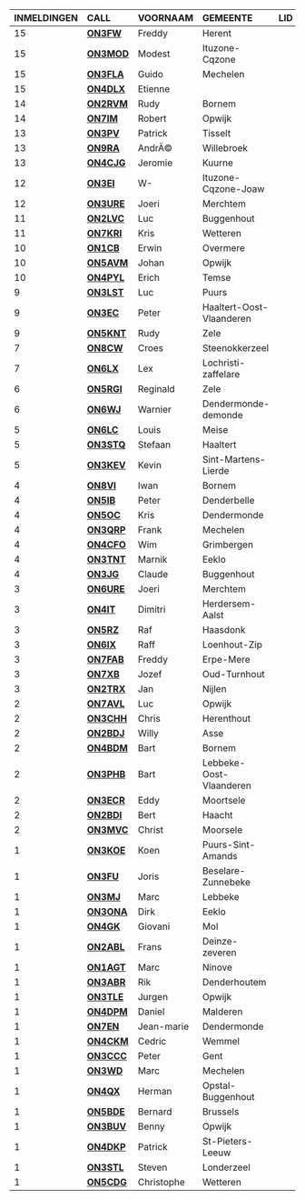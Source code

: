 |INMELDINGEN|CALL|VOORNAAM|GEMEENTE|LID|
|:---|:---|:---|:---|:---|
| 15 | <a href="https://www.qrz.com/db/**on3fw**">**ON3FW**</a> | Freddy | Herent |  |
| 15 | <a href="https://www.qrz.com/db/**on3mod**">**ON3MOD**</a> | Modest | Ituzone-Cqzone |  |
| 15 | <a href="https://www.qrz.com/db/**on3fla**">**ON3FLA**</a> | Guido | Mechelen |  |
| 15 | <a href="https://www.qrz.com/db/**on4dlx**">**ON4DLX**</a> | Etienne |  |  |
| 14 | <a href="https://www.qrz.com/db/**on2rvm**">**ON2RVM**</a> | Rudy | Bornem |  |
| 14 | <a href="https://www.qrz.com/db/**on7im**">**ON7IM**</a> | Robert | Opwijk |  |
| 13 | <a href="https://www.qrz.com/db/**on3pv**">**ON3PV**</a> | Patrick | Tisselt |  |
| 13 | <a href="https://www.qrz.com/db/**on9ra**">**ON9RA**</a> | Andr&Atilde;&copy; | Willebroek |  |
| 13 | <a href="https://www.qrz.com/db/**on4cjg**">**ON4CJG**</a> | Jeromie | Kuurne |  |
| 12 | <a href="https://www.qrz.com/db/**on3ei**">**ON3EI**</a> | W- | Ituzone-Cqzone-Joaw |  |
| 12 | <a href="https://www.qrz.com/db/**on3ure**">**ON3URE**</a> | Joeri | Merchtem |  |
| 11 | <a href="https://www.qrz.com/db/**on2lvc**">**ON2LVC**</a> | Luc | Buggenhout |  |
| 11 | <a href="https://www.qrz.com/db/**on7kri**">**ON7KRI**</a> | Kris | Wetteren |  |
| 10 | <a href="https://www.qrz.com/db/**on1cb**">**ON1CB**</a> | Erwin | Overmere |  |
| 10 | <a href="https://www.qrz.com/db/**on5avm**">**ON5AVM**</a> | Johan | Opwijk |  |
| 10 | <a href="https://www.qrz.com/db/**on4pyl**">**ON4PYL**</a> | Erich | Temse |  |
| 9 | <a href="https://www.qrz.com/db/**on3lst**">**ON3LST**</a> | Luc | Puurs |  |
| 9 | <a href="https://www.qrz.com/db/**on3ec**">**ON3EC**</a> | Peter | Haaltert-Oost-Vlaanderen |  |
| 9 | <a href="https://www.qrz.com/db/**on5knt**">**ON5KNT**</a> | Rudy | Zele |  |
| 7 | <a href="https://www.qrz.com/db/**on8cw**">**ON8CW**</a> | Croes | Steenokkerzeel |  |
| 7 | <a href="https://www.qrz.com/db/**on6lx**">**ON6LX**</a> | Lex | Lochristi-zaffelare |  |
| 6 | <a href="https://www.qrz.com/db/**on5rgi**">**ON5RGI**</a> | Reginald | Zele |  |
| 6 | <a href="https://www.qrz.com/db/**on6wj**">**ON6WJ**</a> | Warnier | Dendermonde-demonde |  |
| 5 | <a href="https://www.qrz.com/db/**on6lc**">**ON6LC**</a> | Louis | Meise |  |
| 5 | <a href="https://www.qrz.com/db/**on3stq**">**ON3STQ**</a> | Stefaan | Haaltert |  |
| 5 | <a href="https://www.qrz.com/db/**on3kev**">**ON3KEV**</a> | Kevin | Sint-Martens-Lierde |  |
| 4 | <a href="https://www.qrz.com/db/**on8vi**">**ON8VI**</a> | Iwan | Bornem |  |
| 4 | <a href="https://www.qrz.com/db/**on5ib**">**ON5IB**</a> | Peter | Denderbelle |  |
| 4 | <a href="https://www.qrz.com/db/**on5oc**">**ON5OC**</a> | Kris | Dendermonde |  |
| 4 | <a href="https://www.qrz.com/db/**on3qrp**">**ON3QRP**</a> | Frank | Mechelen |  |
| 4 | <a href="https://www.qrz.com/db/**on4cfo**">**ON4CFO**</a> | Wim | Grimbergen |  |
| 4 | <a href="https://www.qrz.com/db/**on3tnt**">**ON3TNT**</a> | Marnik | Eeklo |  |
| 4 | <a href="https://www.qrz.com/db/**on3jg**">**ON3JG**</a> | Claude | Buggenhout |  |
| 3 | <a href="https://www.qrz.com/db/**on6ure**">**ON6URE**</a> | Joeri | Merchtem |  |
| 3 | <a href="https://www.qrz.com/db/**on4it**">**ON4IT**</a> | Dimitri | Herdersem-Aalst |  |
| 3 | <a href="https://www.qrz.com/db/**on5rz**">**ON5RZ**</a> | Raf | Haasdonk |  |
| 3 | <a href="https://www.qrz.com/db/**on6ix**">**ON6IX**</a> | Raff | Loenhout-Zip |  |
| 3 | <a href="https://www.qrz.com/db/**on7fab**">**ON7FAB**</a> | Freddy | Erpe-Mere |  |
| 3 | <a href="https://www.qrz.com/db/**on7xb**">**ON7XB**</a> | Jozef | Oud-Turnhout |  |
| 3 | <a href="https://www.qrz.com/db/**on2trx**">**ON2TRX**</a> | Jan | Nijlen |  |
| 2 | <a href="https://www.qrz.com/db/**on7avl**">**ON7AVL**</a> | Luc | Opwijk |  |
| 2 | <a href="https://www.qrz.com/db/**on3chh**">**ON3CHH**</a> | Chris | Herenthout |  |
| 2 | <a href="https://www.qrz.com/db/**on2bdj**">**ON2BDJ**</a> | Willy | Asse |  |
| 2 | <a href="https://www.qrz.com/db/**on4bdm**">**ON4BDM**</a> | Bart | Bornem |  |
| 2 | <a href="https://www.qrz.com/db/**on3phb**">**ON3PHB**</a> | Bart | Lebbeke-Oost-Vlaanderen |  |
| 2 | <a href="https://www.qrz.com/db/**on3ecr**">**ON3ECR**</a> | Eddy | Moortsele |  |
| 2 | <a href="https://www.qrz.com/db/**on2bdi**">**ON2BDI**</a> | Bert | Haacht |  |
| 2 | <a href="https://www.qrz.com/db/**on3mvc**">**ON3MVC**</a> | Christ | Moorsele |  |
| 1 | <a href="https://www.qrz.com/db/**on3koe**">**ON3KOE**</a> | Koen | Puurs-Sint-Amands |  |
| 1 | <a href="https://www.qrz.com/db/**on3fu**">**ON3FU**</a> | Joris | Beselare-Zunnebeke |  |
| 1 | <a href="https://www.qrz.com/db/**on3mj**">**ON3MJ**</a> | Marc | Lebbeke |  |
| 1 | <a href="https://www.qrz.com/db/**on3ona**">**ON3ONA**</a> | Dirk | Eeklo |  |
| 1 | <a href="https://www.qrz.com/db/**on4gk**">**ON4GK**</a> | Giovani | Mol |  |
| 1 | <a href="https://www.qrz.com/db/**on2abl**">**ON2ABL**</a> | Frans | Deinze-zeveren |  |
| 1 | <a href="https://www.qrz.com/db/**on1agt**">**ON1AGT**</a> | Marc | Ninove |  |
| 1 | <a href="https://www.qrz.com/db/**on3abr**">**ON3ABR**</a> | Rik | Denderhoutem |  |
| 1 | <a href="https://www.qrz.com/db/**on3tle**">**ON3TLE**</a> | Jurgen | Opwijk |  |
| 1 | <a href="https://www.qrz.com/db/**on4dpm**">**ON4DPM**</a> | Daniel | Malderen |  |
| 1 | <a href="https://www.qrz.com/db/**on7en**">**ON7EN**</a> | Jean-marie | Dendermonde |  |
| 1 | <a href="https://www.qrz.com/db/**on4ckm**">**ON4CKM**</a> | Cedric | Wemmel |  |
| 1 | <a href="https://www.qrz.com/db/**on3ccc**">**ON3CCC**</a> | Peter | Gent |  |
| 1 | <a href="https://www.qrz.com/db/**on3wd**">**ON3WD**</a> | Marc | Mechelen |  |
| 1 | <a href="https://www.qrz.com/db/**on4qx**">**ON4QX**</a> | Herman | Opstal-Buggenhout |  |
| 1 | <a href="https://www.qrz.com/db/**on5bde**">**ON5BDE**</a> | Bernard | Brussels |  |
| 1 | <a href="https://www.qrz.com/db/**on3buv**">**ON3BUV**</a> | Benny | Opwijk |  |
| 1 | <a href="https://www.qrz.com/db/**on4dkp**">**ON4DKP**</a> | Patrick | St-Pieters-Leeuw |  |
| 1 | <a href="https://www.qrz.com/db/**on3stl**">**ON3STL**</a> | Steven | Londerzeel |  |
| 1 | <a href="https://www.qrz.com/db/**on5cdg**">**ON5CDG**</a> | Christophe | Wetteren |  |

